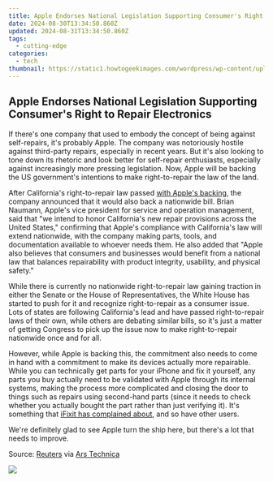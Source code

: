```yaml
---
title: Apple Endorses National Legislation Supporting Consumer's Right to Repair Electronics
date: 2024-08-30T13:34:50.860Z
updated: 2024-08-31T13:34:50.860Z
tags:
  - cutting-edge
categories:
  - tech
thumbnail: https://static1.howtogeekimages.com/wordpress/wp-content/uploads/2023/06/52919030647_23bf483c8f_o.jpg
---
```


## Apple Endorses National Legislation Supporting Consumer's Right to Repair Electronics

If there's one company that used to embody the concept of being against self-repairs, it's probably Apple. The company was notoriously hostile against third-party repairs, especially in recent years. But it's also looking to tone down its rhetoric and look better for self-repair enthusiasts, especially against increasingly more pressing legislation. Now, Apple will be backing the US government's intentions to make right-to-repair the law of the land.

 After California's right-to-repair law passed [with Apple's backing](https://extra-lessons.techidaily.com/elevating-android-video-to-a-new-level-time-lapse-excellence/), the company announced that it would also back a nationwide bill. Brian Naumann, Apple's vice president for service and operation management, said that "we intend to honor California's new repair provisions across the United States," confirming that Apple's compliance with California's law will extend nationwide, with the company making parts, tools, and documentation available to whoever needs them. He also added that "Apple also believes that consumers and businesses would benefit from a national law that balances repairability with product integrity, usability, and physical safety."

 While there is currently no nationwide right-to-repair law gaining traction in either the Senate or the House of Representatives, the White House has started to push for it and recognize right-to-repair as a consumer issue. Lots of states are following California's lead and have passed right-to-repair laws of their own, while others are debating similar bills, so it's just a matter of getting Congress to pick up the issue now to make right-to-repair nationwide once and for all.

 However, while Apple is backing this, the commitment also needs to come in hand with a commitment to make its devices actually more repairable. While you can technically get parts for your iPhone and fix it yourself, any parts you buy actually need to be validated with Apple through its internal systems, making the process more complicated and closing the door to things such as repairs using second-hand parts (since it needs to check whether you actually bought the part rather than just verifying it). It's something that [iFixit has complained about](https://howto.techidaily.com/android-safe-mode-how-to-turn-off-safe-mode-on-vivo-y02t-drfone-by-drfone-fix-android-problems-fix-android-problems/), and so have other users.

 We're definitely glad to see Apple turn the ship here, but there's a lot that needs to improve.

 Source: [Reuters](https://www.reuters.com/technology/apple-make-tools-parts-fix-phones-computers-available-nationwide-white-house-2023-10-24/?ref=biztoc.com) via [Ars Technica](https://arstechnica.com/gadgets/2023/10/apple-backs-national-right-to-repair-bill-offering-parts-manuals-and-tools/)

<ins class="adsbygoogle"
     style="display:block"
     data-ad-format="autorelaxed"
     data-ad-client="ca-pub-7571918770474297"
     data-ad-slot="1223367746"></ins>



<ins class="adsbygoogle"
     style="display:block"
     data-ad-client="ca-pub-7571918770474297"
     data-ad-slot="8358498916"
     data-ad-format="auto"
     data-full-width-responsive="true"></ins>



<!-- affiliate ads begin -->
<a href="https://estore.winxdvd.com/order/checkout.php?PRODS=12653808&QTY=1&AFFILIATE=108875&CART=1"><img src="https://www.winxdvd.com/affiliate/new-banner/wt-500x500.jpg" border="0"></a>
<!-- affiliate ads end -->